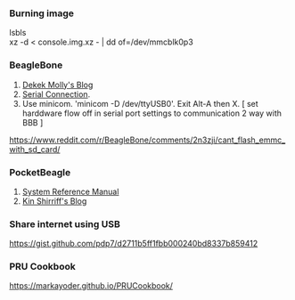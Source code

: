 ### Burning image
lsbls  
xz -d < console.img.xz - | dd of=/dev/mmcblk0p3


### BeagleBone
1. [Dekek Molly's Blog](http://derekmolloy.ie/beaglebone)
1. [Serial Connection](https://elinux.org/Beagleboard:BeagleBone_Black_Serial). 
1. Use minicom. 'minicom -D /dev/ttyUSB0'. Exit Alt-A then X. [ set harddware flow off in serial port settings to communication 2 way with BBB ]

https://www.reddit.com/r/BeagleBone/comments/2n3zji/cant_flash_emmc_with_sd_card/

### PocketBeagle
1. [System Reference Manual](https://github.com/beagleboard/pocketbeagle/wiki/System-Reference-Manual)
1. [Kin Shirriff's Blog](http://www.righto.com/2017/12/hands-on-with-pocketbeagle-tiny-25.html)

### Share internet using USB
https://gist.github.com/pdp7/d2711b5ff1fbb000240bd8337b859412

### PRU Cookbook
https://markayoder.github.io/PRUCookbook/

